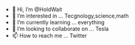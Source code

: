 - 👋 Hi, I’m @HoldWait
- 👀 I’m interested in ... Tecgnology,science,math
- 🌱 I’m currently learning ... everything     
- 💞️ I’m looking to collaborate on ...   Tesla                                                 
- 📫 How to reach me ...  Twitter


<!---
HoldWait/HoldWait is a ✨ special ✨ repository because its `README.md` (this file) appears on your GitHub profile.
You can click the Preview link to take a look at your changes.
--->
